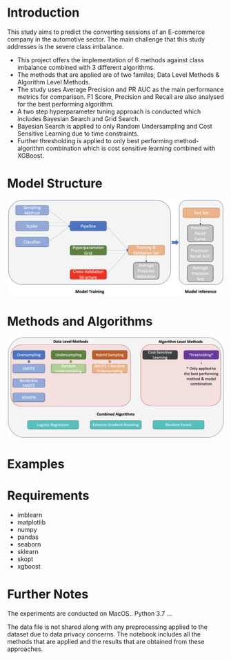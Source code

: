 # Introduction

This study aims to predict the converting sessions of an E-commerce company in the automotive sector. The main challenge that this study addresses is the severe class imbalance.  


* This project offers the implementation of 6 methods against class imbalance combined with 3 different algorithms.
* The methods that are applied are of two familes; Data Level Methods & Algorithm Level Methods.
* The study uses Average Precision and PR AUC as the main performance metrics for comparison. F1 Score, Precision and Recall are also analysed for the best performing algorithm.
* A two step hyperparameter tuning approach is conducted which includes Bayesian Search and Grid Search.
* Bayesian Search is applied to only Random Undersampling and Cost Sensitive Learning due to time constraints.
* Further thresholding is applied to only best performing method-algorithm combination which is cost sensitive learning combined with XGBoost.

# Model Structure

![Model Structure](Model_Structure.png)

# Methods and Algorithms

![Methods Algorithms](Methods_Algorithms.png)

# Examples

# Requirements

* imblearn
* matplotlib
* numpy
* pandas
* seaborn
* sklearn
* skopt
* xgboost

# Further Notes

The experiments are conducted on MacOS.. Python 3.7 ...

The data file is not shared along with any preprocessing applied to the dataset due to data privacy concerns. The notebook includes all the methods that are applied and the results that are obtained from these approaches.
